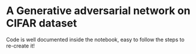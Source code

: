 # A Generative adversarial network on CIFAR dataset

Code is well documented inside the notebook, easy to follow the steps to re-create it!
